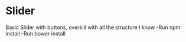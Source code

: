 # Slider
Basic Slider with buttons, overkill with all the structure I know
-Run npm install
-Run bower install
